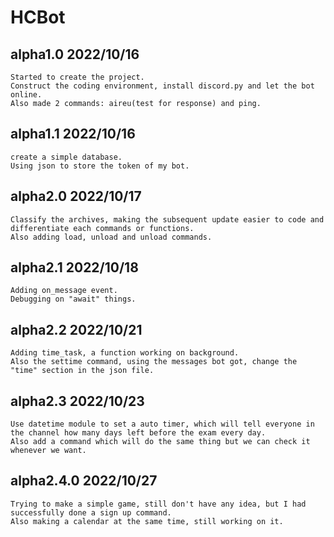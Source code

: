 # HCBot
## alpha1.0 2022/10/16
    Started to create the project.
    Construct the coding environment, install discord.py and let the bot online.
    Also made 2 commands: aireu(test for response) and ping.
## alpha1.1 2022/10/16
    create a simple database.
    Using json to store the token of my bot.
## alpha2.0 2022/10/17
    Classify the archives, making the subsequent update easier to code and differentiate each commands or functions.
    Also adding load, unload and unload commands.
## alpha2.1 2022/10/18
    Adding on_message event.
    Debugging on "await" things.
## alpha2.2 2022/10/21
    Adding time_task, a function working on background.
    Also the settime command, using the messages bot got, change the "time" section in the json file.
## alpha2.3 2022/10/23
    Use datetime module to set a auto timer, which will tell everyone in the channel how many days left before the exam every day.
    Also add a command which will do the same thing but we can check it whenever we want.
## alpha2.4.0 2022/10/27
    Trying to make a simple game, still don't have any idea, but I had successfully done a sign up command.
    Also making a calendar at the same time, still working on it.

